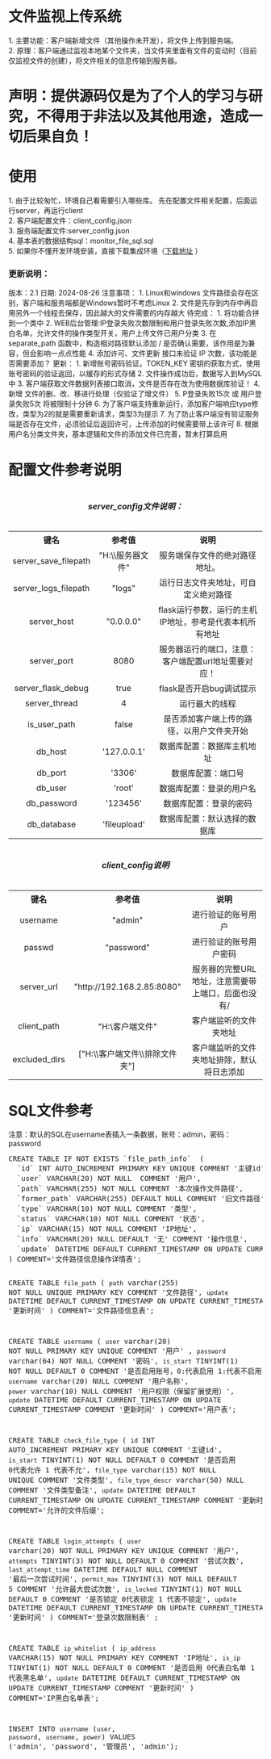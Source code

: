 <h1>文件监视上传系统</h1>
1. 主要功能：客户端新增文件（其他操作未开发），将文件上传到服务端。 <br>
2. 原理：客户端通过监视本地某个文件夹，当文件夹里面有文件的变动时（目前仅监视文件的创建），将文件相关的信息传输到服务器。<br>
<h1>声明：提供源码仅是为了个人的学习与研究，不得用于非法以及其他用途，造成一切后果自负！</h1>
<h1>使用</h1>
1. 由于比较匆忙，环境自己看需要引入哪些库。 先在配置文件相关配置，后面运行server，再运行client<br>
2. 客户端配置文件：client_config.json <br>
3. 服务端配置文件:server_config.json <br>
4. 基本表的数据结构sql：monitor_file_sql.sql <br>
5. 如果你不懂开发环境安装，直接下载集成环境（<a href="https://github.com/jiubanyipeng1/single/releases/tag/2.1" target="_blank">下载地址</a> ）<br>
<h3>更新说明：</h3>
<per>
版本：2.1 
日期: 2024-08-26
注意事项：
    1. Linux和windows 文件路径会存在区别，客户端和服务端都是Windows暂时不考虑Linux
    2. 文件是先存到内存中再启用另外一个线程去保存，因此越大的文件需要的内存越大
待完成：
    1. 将功能合拼到一个类中
    2. WEB后台管理:IP登录失败次数限制和用户登录失败次数,添加IP黑白名单，允许文件的操作类型开关，用户上传文件已用户分类
    3. 在 separate_path 函数中，构造相对路径默认添加 / 是否确认需要，该作用是为兼容，但会影响一点点性能
    4. 添加许可、文件更新 接口未验证 IP 次数，该功能是否需要添加？
更新：
    1. 新增账号密码验证。TOKEN_KEY 密钥的获取方式，使用账号密码的验证返回，以缓存的形式存储
    2. 文件操作成功后，数据写入到MySQL中
    3. 客户端获取文件数据列表接口取消，文件是否存在改为使用数据库验证！
    4. 新增 文件的删、改、移进行处理（仅验证了增文件）
    5. P登录失败15次 或 用户登录失败5次 将被限制十分钟
    6. 为了客户端支持重新运行，添加客户端响应type修改，类型为2的就是需要重新请求，类型3为提示
    7. 为了防止客户端没有验证服务端是否存在文件，必须验证后返回许可，上传添加的时候需要带上该许可
    8. 根据用户名分类文件夹，基本逻辑和文件的添加文件已完善，暂未打算启用
</per>
<h1> 配置文件参考说明 </h1>
<table>
    <caption><h5>server_config文件说明：</h5></caption>
    <tr align="center">
        <th>键名</th>
        <th>参考值</th>
        <th>说明</th>
    </tr>
    <tr align="center">
        <td>server_save_filepath</td>
        <td>"H:\\服务器文件"</td>
        <td>服务端保存文件的绝对路径地址。</td>
    </tr>
    <tr align="center">
        <td>server_logs_filepath</td>
        <td>"logs"</td>
        <td>运行日志文件夹地址，可自定义绝对路径</td>
    </tr>
    <tr align="center">
        <td>server_host</td>
        <td>"0.0.0.0"</td>
        <td>flask运行参数，运行的主机IP地址，参考是代表本机所有地址</td>
    </tr>
    <tr align="center">
        <td>server_port</td>
        <td>8080</td>
        <td>服务器运行的端口，注意：客户端配置url地址需要对应！</td>
    </tr>
    <tr align="center">
        <td>server_flask_debug</td>
        <td>true</td>
        <td>flask是否开启bug调试提示</td>
    </tr>
    <tr align="center">
        <td>server_thread</td>
        <td>4</td>
        <td>运行最大的线程</td>
    </tr>
    <tr align="center">
        <td>is_user_path</td>
        <td>false</td>
        <td>是否添加客户端上传的路径，以用户文件夹开始</td>
    </tr>
    <tr align="center">
        <td>db_host</td>
        <td>'127.0.0.1'</td>
        <td>数据库配置：数据库主机地址</td>
    </tr>
    <tr align="center">
        <td>db_port</td>
        <td>'3306'</td>
        <td>数据库配置：端口号</td>
    </tr>
    <tr align="center">
        <td>db_user</td>
        <td>'root'</td>
        <td>数据库配置：登录的用户名</td>
    </tr>
    <tr align="center">
        <td>db_password</td>
        <td>'123456'</td>
        <td>数据库配置：登录的密码</td>
    </tr>
    <tr align="center">
        <td>db_database</td>
        <td>'fileupload'</td>
        <td>数据库配置：默认选择的数据库</td>
    </tr>
</table>

<table>
    <caption><h5>client_config说明</h5></caption>
    <tr align="center">
        <th>键名</th>
        <th>参考值</th>
        <th>说明</th>
    </tr>
    <tr align="center">
        <td>username</td>
        <td>"admin"</td>
        <td>进行验证的账号用户</td>
    </tr>
    <tr align="center">
        <td>passwd</td>
        <td>"password"</td>
        <td>进行验证的账号用户密码</td>
    </tr>
    <tr align="center">
        <td>server_url</td>
        <td>"http://192.168.2.85:8080"</td>
        <td>服务器的完整URL地址，注意需要带上端口，后面也没有/</td>
    </tr>
    <tr align="center">
        <td>client_path</td>
        <td>"H:\客户端文件"</td>
        <td>客户端监听的文件夹地址</td>
    </tr>
    <tr align="center">
        <td>excluded_dirs</td>
        <td>["H:\\客户端文件\\排除文件夹"]</td>
        <td>客户端监听的文件夹地址排除，默认将日志添加</td>
    </tr>
    </table>
    
<h1> SQL文件参考 </h1>
注意：默认的SQL在username表插入一条数据，账号：admin，密码：password
<pre>
CREATE TABLE IF NOT EXISTS `file_path_info`  (
  `id` INT AUTO_INCREMENT PRIMARY KEY UNIQUE COMMENT '主键id',
  `user` VARCHAR(20) NOT NULL  COMMENT '用户',
  `path` VARCHAR(255) NOT NULL COMMENT '本次操作文件路径',
  `former_path` VARCHAR(255) DEFAULT NULL COMMENT '旧文件路径',
  `type` VARCHAR(10) NOT NULL COMMENT '类型',
  `status` VARCHAR(10) NOT NULL COMMENT '状态',
  `ip` VARCHAR(15) NOT NULL COMMENT 'IP地址',
  `info` VARCHAR(20) NULL DEFAULT '无' COMMENT '操作信息',
  `update` DATETIME DEFAULT CURRENT_TIMESTAMP ON UPDATE CURRENT_TIMESTAMP COMMENT '更新时间'
) COMMENT='文件路径信息操作详情表';

CREATE TABLE `file_path`  (
  `path` varchar(255) NOT NULL UNIQUE PRIMARY KEY COMMENT '文件路径',
  `update` DATETIME DEFAULT CURRENT_TIMESTAMP ON UPDATE CURRENT_TIMESTAMP COMMENT '更新时间'
) COMMENT='文件路径信息表';

CREATE TABLE `username`  (
  `user` varchar(20) NOT NULL PRIMARY KEY UNIQUE COMMENT '用户' ,
  `password` varchar(64) NOT NULL COMMENT '密码',
  `is_start` TINYINT(1) NOT NULL  DEFAULT 0 COMMENT '是否启用账号，0:代表启用 1:代表不启用',
  `username` varchar(20) NULL COMMENT '用户名称',
  `power` varchar(10) NULL COMMENT '用户权限（保留扩展使用）',
  `update` DATETIME DEFAULT CURRENT_TIMESTAMP ON UPDATE CURRENT_TIMESTAMP COMMENT '更新时间'
) COMMENT='用户表';

CREATE TABLE `check_file_type`  (
  `id` INT AUTO_INCREMENT PRIMARY KEY UNIQUE COMMENT '主键id',
  `is_start` TINYINT(1) NOT NULL DEFAULT 0 COMMENT '是否启用 0代表允许 1 代表不允',
  `file_type` varchar(15) NOT NULL UNIQUE COMMENT '文件类型',
  `file_type_descr` varchar(50) NULL COMMENT '文件类型备注',
  `update` DATETIME DEFAULT CURRENT_TIMESTAMP ON UPDATE CURRENT_TIMESTAMP COMMENT '更新时间'
) COMMENT='允许的文件后缀';

CREATE TABLE `login_attempts` (
  `user` varchar(20) NOT NULL PRIMARY KEY UNIQUE COMMENT '用户',
  `attempts` TINYINT(3) NOT NULL DEFAULT 0  COMMENT '尝试次数',
  `last_attempt_time` DATETIME DEFAULT NULL  COMMENT '最后一次尝试时间',
  `permit_max` TINYINT(3) NOT NULL DEFAULT 5 COMMENT '允许最大尝试次数',
  `is_locked` TINYINT(1) NOT NULL DEFAULT 0 COMMENT '是否锁定 0代表锁定 1 代表不锁定',
  `update` DATETIME DEFAULT CURRENT_TIMESTAMP ON UPDATE CURRENT_TIMESTAMP COMMENT '更新时间'
) COMMENT='登录次数限制表' ;


CREATE TABLE `ip_whitelist` (
  `ip_address` VARCHAR(15) NOT NULL PRIMARY KEY COMMENT 'IP地址',
  `is_ip` TINYINT(1) NOT NULL DEFAULT 0 COMMENT '是否启用 0代表白名单 1 代表黑名单',
  `update` DATETIME DEFAULT CURRENT_TIMESTAMP ON UPDATE CURRENT_TIMESTAMP COMMENT '更新时间'
) COMMENT='IP黑白名单表';


INSERT INTO `username` (`user`, `password`, `username`, `power`)
VALUES ('admin', 'password', '管理员', 'admin');
</pre>
